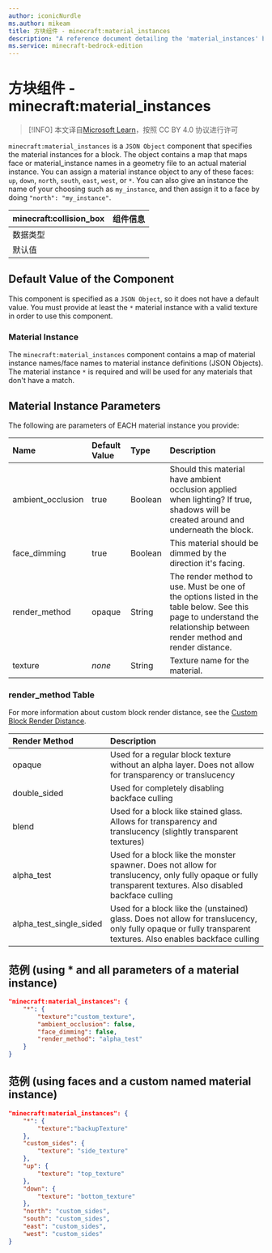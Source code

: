 ```yaml
---
author: iconicNurdle
ms.author: mikeam
title: 方块组件 - minecraft:material_instances
description: "A reference document detailing the 'material_instances' block component"
ms.service: minecraft-bedrock-edition
---
```


# 方块组件 - minecraft:material_instances

> [!INFO]
> 本文译自[Microsoft Learn](https://learn.microsoft.com/en-us/minecraft/creator/)，按照 CC BY 4.0 协议进行许可

`minecraft:material_instances` is a `JSON Object` component that specifies the material instances for a block. The object contains a map that maps face or material_instance names in a geometry file to an actual material instance. You can assign a material instance object to any of these faces: `up`, `down`, `north`, `south`, `east`, `west`, or `*`. You can also give an instance the name of your choosing such as `my_instance`, and then assign it to a face by doing `"north": "my_instance"`.

| minecraft:collision_box | 组件信息 |
| ----------------------- | -------- |
| 数据类型                |          |
| 默认值                  |          |

## Default Value of the Component

This component is specified as a `JSON Object`, so it does not have a default value. You must provide at least the `*` material instance with a valid texture in order to use this component.

### Material Instance

The `minecraft:material_instances` component contains a map of material instance names/face names to material instance definitions (JSON Objects). The material instance `*` is required and will be used for any materials that don't have a match.

## Material Instance Parameters

The following are parameters of EACH material instance you provide:

| Name |Default Value |Type |Description |
|:----|:----|:----|:----|
| ambient_occlusion | true | Boolean| Should this material have ambient occlusion applied when lighting? If true, shadows will be created around and underneath the block. |
| face_dimming | true | Boolean | This material should be dimmed by the direction it's facing. |
| render_method | opaque | String | The render method to use. Must be one of the options listed in the table below. See this page to understand the relationship between render method and render distance.  |
| texture | *none* | String | Texture name for the material. |

### render_method Table

For more information about custom block render distance, see the [Custom Block Render Distance](../../../../../../creator/Documents/CustomBlockRenderDistance.md).

| Render Method | Description |
|:----|:----|
| opaque | Used for a regular block texture without an alpha layer. Does not allow for transparency or translucency |
| double_sided | Used for completely disabling backface culling |
| blend | Used for a block like stained glass. Allows for transparency and translucency (slightly transparent textures) |
| alpha_test | Used for a block like the monster spawner. Does not allow for translucency, only fully opaque or fully transparent textures. Also disabled backface culling |
| alpha_test_single_sided | Used for a block like the (unstained) glass. Does not allow for translucency, only fully opaque or fully transparent textures. Also enables backface culling |

## 范例 (using * and all parameters of a material instance)

```json
"minecraft:material_instances": {
    "*": {
        "texture":"custom_texture",
        "ambient_occlusion": false,
        "face_dimming": false,
        "render_method": "alpha_test"
    }
}
```

## 范例 (using faces and a custom named material instance)

```json
"minecraft:material_instances": {
    "*": {
        "texture":"backupTexture"
    },
    "custom_sides": {
        "texture": "side_texture"
    },
    "up": {
        "texture": "top_texture"
    },
    "down": {
        "texture": "bottom_texture"
    },
    "north": "custom_sides",
    "south": "custom_sides",
    "east": "custom_sides",
    "west": "custom_sides"
}
```
